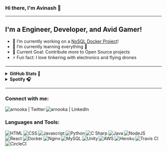 ### Hi there, I'm Avinash 👋

---
## I'm a Engineer, Developer, and Avid Gamer!

- 🔭 I’m currently working on a [NoSQL Docker Project][project]!
- 🌱 I’m currently learning everything 🤣
- 🥅 Current Goal: Contribute more to Open Source projects
- ⚡ Fun fact: I love tinkering with electronics and flying drones
<!-- - 👯 I’m looking to collaborate with other DIY enthusiasts -->

---
<details>
    <summary><b> GitHub Stats 🔨 </b></summary>
<p align="center"><img width="450px" alt="arnooka's Github Stats" src="https://github-readme-stats.vercel.app/api/top-langs/?username=anuraghazra&layout=compact" /></p>
<!-- <img align="left" alt="arnooka's Github Stats" src="https://github-readme-stats-f3ur100pt.vercel.app/api?username=arnooka&&show_icons=false&count_private=true&hide_rank=true" /> -->
</details>

<details>
    <summary><b> Spotify 🎧 </b></summary>
<p align="center"><a href="https://open.spotify.com/user/nookavish"><img width="370px" alt="Spotify Now Playing" src="https://spotify-github-profile.vercel.app/api/view?uid=nookavish&cover_image=true" /></a></p>
</details>

---
### Connect with me:
[<img align="left" alt="arnooka | Twitter" src="https://img.shields.io/badge/twitter-%231DA1F2.svg?&style=for-the-badge&logo=twitter&logoColor=white" />][twitter]
[<img align="left" alt="arnooka | LinkedIn" src="https://img.shields.io/badge/linkedin-%230077B5.svg?&style=for-the-badge&logo=linkedin&logoColor=white" />][linkedin]

<br />

### Languages and Tools:

<img align="left" alt="HTML" src="https://img.shields.io/badge/html5%20-%23E34F26.svg?&style=for-the-badge&logo=html5&logoColor=white" />
<img align="left" alt="CSS" src="https://img.shields.io/badge/css3%20-%231572B6.svg?&style=for-the-badge&logo=css3&logoColor=white" />
<img align="left" alt="Javascript" src="https://img.shields.io/badge/javascript%20-%23323330.svg?&style=for-the-badge&logo=javascript&logoColor=%23F7DF1E" />
<img align="left" alt="Python" src="https://img.shields.io/badge/python%20-%2314354C.svg?&style=for-the-badge&logo=python&logoColor=white" />
<img align="left" alt="C Sharp" src="https://img.shields.io/badge/c%23%20-%23239120.svg?&style=for-the-badge&logo=c-sharp&logoColor=white" />
<img align="left" alt="Java" src="https://img.shields.io/badge/java-%23ED8B00.svg?&style=for-the-badge&logo=java&logoColor=white" />
<img align="left" alt="NodeJS" src="https://img.shields.io/badge/node.js%20-%2343853D.svg?&style=for-the-badge&logo=node.js&logoColor=white" />
<img align="left" alt="React" src="https://img.shields.io/badge/react%20-%2320232a.svg?&style=for-the-badge&logo=react&logoColor=%2361DAFB" />
<img align="left" alt="Docker" src="https://img.shields.io/badge/docker%20-%230db7ed.svg?&style=for-the-badge&logo=docker&logoColor=white" />
<img align="left" alt="Nginx" src="https://img.shields.io/badge/nginx%20-%23009639.svg?&style=for-the-badge&logo=nginx&logoColor=white" />
<img align="left" alt="MySQL" src="https://img.shields.io/badge/mysql-%2300f.svg?&style=for-the-badge&logo=mysql&logoColor=white" />
<img align="left" alt="Unity" src="https://img.shields.io/badge/unity%20-%23000000.svg?&style=for-the-badge&logo=unity&logoColor=white" />
<img align="left" alt="AWS" src="https://img.shields.io/badge/AWS%20-%23FF9900.svg?&style=for-the-badge&logo=amazon-aws&logoColor=white" />
<img align="left" alt="Heroku" src="https://img.shields.io/badge/heroku%20-%23430098.svg?&style=for-the-badge&logo=heroku&logoColor=white" />
<img align="left" alt="Travis CI" src="https://img.shields.io/badge/travisci%20-%232B2F33.svg?&style=for-the-badge&logo=travis&logoColor=white" />
<img align="left" alt="CircleCI" src="https://img.shields.io/badge/CIRCLECI%20-%23161616.svg?&style=for-the-badge&logo=circleci&logoColor=white" />



[project]: https://github.com/arnooka/elasticsearch
[twitter]: https://twitter.com/AvinashNooka
[linkedin]: https://www.linkedin.com/in/avinash-nooka
